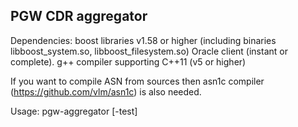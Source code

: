 <h2>PGW CDR aggregator</h2>

Dependencies:
boost libraries v1.58 or higher (including binaries libboost_system.so, libboost_filesystem.so)
Oracle client (instant or complete).
g++ compiler supporting C++11 (v5 or higher)

If you want to compile ASN from sources then asn1c compiler (https://github.com/vlm/asn1c) is also needed.

Usage:
pgw-aggregator <conf-file> [-test]




